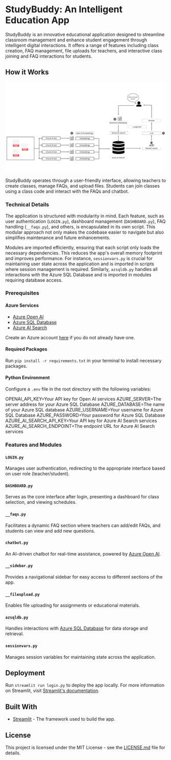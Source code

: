 # StudyBuddy: An Intelligent Education App

StudyBuddy is an innovative educational application designed to streamline classroom management and enhance student engagement through intelligent digital interactions. It offers a range of features including class creation, FAQ management, file uploads for teachers, and interactive class joining and FAQ interactions for students.

## How it Works
![Study Buddy Architecture Diagram](Overview.png)

StudyBuddy operates through a user-friendly interface, allowing teachers to create classes, manage FAQs, and upload files. Students can join classes using a class code and interact with the FAQs and chatbot.

### Technical Details

The application is structured with modularity in mind. Each feature, such as user authentication (`LOGIN.py`), dashboard management (`DASHBOARD.py`), FAQ handling (`__faqs.py`), and others, is encapsulated in its own script. This modular approach not only makes the codebase easier to navigate but also simplifies maintenance and future enhancements.

Modules are imported efficiently, ensuring that each script only loads the necessary dependencies. This reduces the app's overall memory footprint and improves performance. For instance, `sessionvars.py` is crucial for maintaining user state across the application and is imported in scripts where session management is required. Similarly, `azsqldb.py` handles all interactions with the Azure SQL Database and is imported in modules requiring database access.

### Prerequisites

#### Azure Services
- [Azure Open AI](https://azure.microsoft.com/en-us/services/cognitive-services/openai-service/)
- [Azure SQL Database](https://azure.microsoft.com/en-us/services/sql-database/)
- [Azure AI Search](https://azure.microsoft.com/en-us/services/search/)

Create an Azure account [here](https://azure.microsoft.com) if you do not already have one.

#### Required Packages
Run `pip install -r requirements.txt` in your terminal to install necessary packages.

#### Python Environment
Configure a `.env` file in the root directory with the following variables:

OPENAI_API_KEY=Your API key for Open AI services
AZURE_SERVER=The server address for your Azure SQL Database
AZURE_DATABASE=The name of your Azure SQL database
AZURE_USERNAME=Your username for Azure SQL Database
AZURE_PASSWORD=Your password for Azure SQL Database
AZURE_AI_SEARCH_API_KEY=Your API key for Azure AI Search services
AZURE_AI_SEARCH_ENDPOINT=The endpoint URL for Azure AI Search services


### Features and Modules

#### `LOGIN.py`
Manages user authentication, redirecting to the appropriate interface based on user role (teacher/student).

#### `DASHBOARD.py`
Serves as the core interface after login, presenting a dashboard for class selection, and viewing schedules.

#### `__faqs.py`
Facilitates a dynamic FAQ section where teachers can add/edit FAQs, and students can view and add new questions.

#### `chatbot.py`
An AI-driven chatbot for real-time assistance, powered by [Azure Open AI](https://azure.microsoft.com/en-us/services/cognitive-services/openai-service/).

#### `__sidebar.py`
Provides a navigational sidebar for easy access to different sections of the app.

#### `__fileupload.py`
Enables file uploading for assignments or educational materials.

#### `azsqldb.py`
Handles interactions with [Azure SQL Database](https://azure.microsoft.com/en-us/services/sql-database/) for data storage and retrieval.

#### `sessionvars.py`
Manages session variables for maintaining state across the application.

## Deployment

Run `streamlit run login.py` to deploy the app locally. For more information on Streamlit, visit [Streamlit's documentation](https://docs.streamlit.io).

## Built With

- [Streamlit](https://streamlit.io) - The framework used to build the app.

## License

This project is licensed under the MIT License - see the [LICENSE.md](LICENSE.md) file for details.


